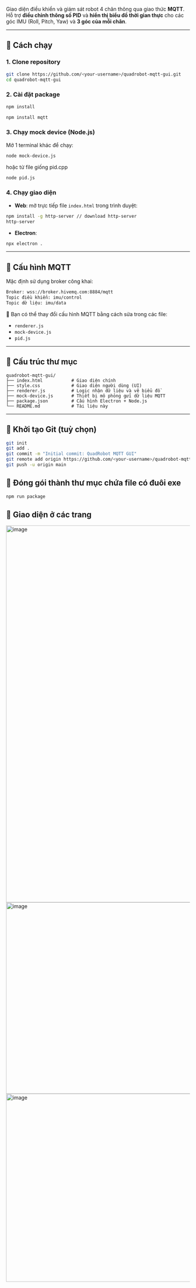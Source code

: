 <!-- <img width="975" height="514" alt="image" src="https://github.com/user-attachments/assets/8f532567-14c8-4996-8a13-91e99f92c3bd" /># 🦿 QuadRobot MQTT GUI -->

Giao diện điều khiển và giám sát robot 4 chân thông qua giao thức **MQTT**.
Hỗ trợ **điều chỉnh thông số PID** và **hiển thị biểu đồ thời gian thực** cho các góc IMU (Roll, Pitch, Yaw) và **3 góc của mỗi chân**.

---

## 🚀 Cách chạy

### 1. Clone repository

```bash
git clone https://github.com/<your-username>/quadrobot-mqtt-gui.git
cd quadrobot-mqtt-gui
```

### 2. Cài đặt package

```bash
npm install
```
```bash
npm install mqtt
```
### 3. Chạy mock device (Node.js)
Mở 1 terminal khác để chạy:
```bash
node mock-device.js
```
hoặc từ file giống pid.cpp
```bash
node pid.js
```
### 4. Chạy giao diện

* **Web**: mở trực tiếp file `index.html` trong trình duyệt:
 ```bash
npm install -g http-server // download http-server
http-server
```

* **Electron**:
```bash
npx electron .
```


---

## 📡 Cấu hình MQTT

Mặc định sử dụng broker công khai:

```bash
Broker: wss://broker.hivemq.com:8884/mqtt
Topic điều khiển: imu/control
Topic dữ liệu: imu/data
```

🔧 Bạn có thể thay đổi cấu hình MQTT bằng cách sửa trong các file:

* `renderer.js`
* `mock-device.js`
* `pid.js`

---

## 📁 Cấu trúc thư mục

```
quadrobot-mqtt-gui/
├── index.html           # Giao diện chính
├── style.css            # Giao diện người dùng (UI)
├── renderer.js          # Logic nhận dữ liệu và vẽ biểu đồ
├── mock-device.js       # Thiết bị mô phỏng gửi dữ liệu MQTT
├── package.json         # Cấu hình Electron + Node.js
└── README.md            # Tài liệu này
```

---

## 📌 Khởi tạo Git (tuỳ chọn)

```bash
git init
git add .
git commit -m "Initial commit: QuadRobot MQTT GUI"
git remote add origin https://github.com/<your-username>/quadrobot-mqtt-gui.git
git push -u origin main
```
## 📌 Đóng gói thành thư mục chứa file có đuôi exe
```bash
npm run package    

```
## 📸 Giao diện ở các trang
<img width="2000" height="1030" alt="image" src="https://github.com/user-attachments/assets/3ae07687-4fd5-4ed3-bf1c-9fe7e3f13adc" />
<img width="975" height="523" alt="image" src="https://github.com/user-attachments/assets/e7f64075-ab72-4515-bb19-d6558af2e085" />
<img width="975" height="514" alt="image" src="https://github.com/user-attachments/assets/66a14b63-efcb-4bbd-9550-1c3ef3938869" />

 

